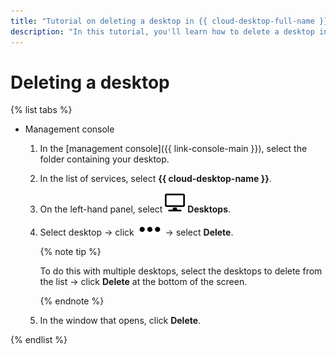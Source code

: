```yaml
---
title: "Tutorial on deleting a desktop in {{ cloud-desktop-full-name }}"
description: "In this tutorial, you'll learn how to delete a desktop in {{ cloud-desktop-full-name }}."
---
```


# Deleting a desktop

{% list tabs %}

- Management console

   1. In the [management console]({{ link-console-main }}), select the folder containing your desktop.
   1. In the list of services, select **{{ cloud-desktop-name }}**.
   1. On the left-hand panel, select ![image](../../../_assets/cloud-desktop/desktops.svg) **Desktops**.
   1. Select desktop → click ![image](../../../_assets/options.svg) → select **Delete**.

      {% note tip %}

      To do this with multiple desktops, select the desktops to delete from the list → click **Delete** at the bottom of the screen.

      {% endnote %}

   1. In the window that opens, click **Delete**.

{% endlist %}